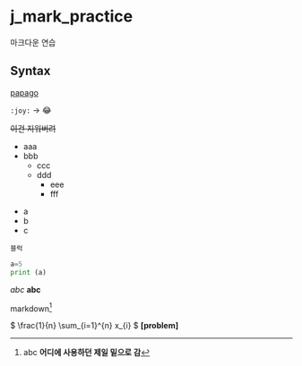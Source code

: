 # j_mark_practice
마크다운 연습
## Syntax
[papago](https://papago.naver.com/)

`:joy:` -> :joy:

~~이건 지워버려~~
* aaa
* bbb
  * ccc
  * ddd
    * eee
    * fff
- a
- b
- c

```
블럭
```

```python
a=5
print (a)
```

*abc* **abc**

markdown[^1]
[^1]:abc **어디에 사용하던 제일 밑으로 감**

$ \frac{1}{n} \sum_{i=1}^{n} x_{i} $ **[problem]**
